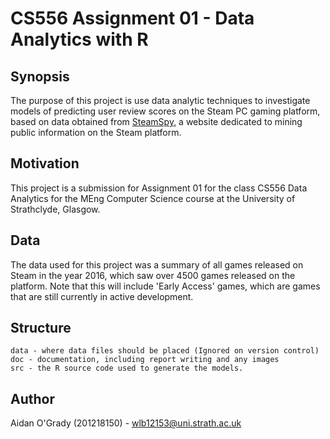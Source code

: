 # CS556 Assignment 01 - Data Analytics with R

## Synopsis
The purpose of this project is use data analytic techniques to investigate
models of predicting user review scores on the Steam PC gaming platform, based
on data obtained from [SteamSpy](https://steamspy.com/), a website dedicated to
mining public information on the Steam platform.

## Motivation
This project is a submission for Assignment 01 for the class CS556 Data
Analytics for the MEng Computer Science course at the University of Strathclyde,
Glasgow.

## Data
The data used for this project was a summary of all games released on Steam in
the year 2016, which saw over 4500 games released on the platform. Note that
this will include 'Early Access' games, which are games that are still currently
in active development.

## Structure
```
data - where data files should be placed (Ignored on version control)
doc - documentation, including report writing and any images
src - the R source code used to generate the models.
```

## Author
Aidan O'Grady (201218150) - wlb12153@uni.strath.ac.uk